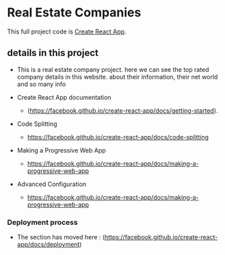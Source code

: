 # Real Estate Companies

This full project code is [Create React App](https://github.com/ProgrammingHeroWC4/the-superhero-direction-zakarea12345).

## details in this project

- This is a real estate company project. here we can see the top rated company details in this website. about their information, their net world and so many info

- Create React App documentation
  - (https://facebook.github.io/create-react-app/docs/getting-started).

- Code Splitting
  - https://facebook.github.io/create-react-app/docs/code-splitting

- Making a Progressive Web App
  - https://facebook.github.io/create-react-app/docs/making-a-progressive-web-app
  
- Advanced Configuration
  - https://facebook.github.io/create-react-app/docs/making-a-progressive-web-app

### Deployment process

- The section has moved here : (https://facebook.github.io/create-react-app/docs/deployment)


